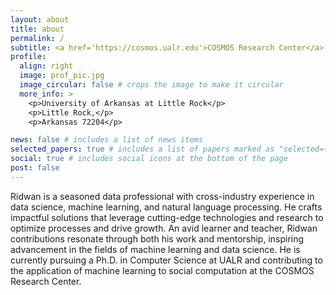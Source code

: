 ```yaml
---
layout: about
title: about
permalink: /
subtitle: <a href='https://cosmos.ualr.edu'>COSMOS Research Center</a>
profile:
  align: right
  image: prof_pic.jpg
  image_circular: false # crops the image to make it circular
  more_info: >
    <p>University of Arkansas at Little Rock</p>
    <p>Little Rock,</p>
    <p>Arkansas 72204</p>

news: false # includes a list of news items
selected_papers: true # includes a list of papers marked as "selected={true}"
social: true # includes social icons at the bottom of the page
post: false
---
```

Ridwan is a seasoned data professional with cross-industry experience in data science, machine learning, and natural language processing. He crafts impactful solutions that leverage cutting-edge technologies and research to optimize processes and drive growth. An avid learner and teacher, Ridwan contributions resonate through both his work and mentorship, inspiring advancement in the fields of machine learning and data science. He is currently pursuing a Ph.D. in Computer Science at UALR and contributing to the application of machine learning to social computation at the COSMOS Research Center.
